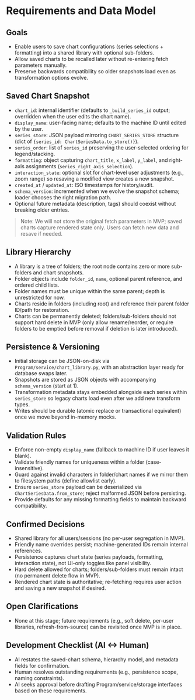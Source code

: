 # Requirements and Data Model

## Goals
- Enable users to save chart configurations (series selections + formatting) into a shared library with optional sub-folders.
- Allow saved charts to be recalled later without re-entering fetch parameters manually.
- Preserve backwards compatibility so older snapshots load even as transformation options evolve.

## Saved Chart Snapshot
- `chart_id`: internal identifier (defaults to `_build_series_id` output; overridden when the user edits the chart name).
- `display_name`: user-facing name; defaults to the machine ID until edited by the user.
- `series_store`: JSON payload mirroring `CHART_SERIES_STORE` structure (dict of `{series_id: ChartSeriesData.to_store()}`).
- `series_order`: list of `series_id` preserving the user-selected ordering for legend/stacking.
- `formatting`: object capturing `chart_title`, `x_label`, `y_label`, and right-axis assignments (`series_right_axis_selection`).
- `interaction_state`: optional slot for chart-level user adjustments (e.g., zoom range) so resaving a modified view creates a new snapshot.
- `created_at` / `updated_at`: ISO timestamps for history/audit.
- `schema_version`: incremented when we evolve the snapshot schema; loader chooses the right migration path.
- Optional future metadata (description, tags) should coexist without breaking older entries.

> Note: We will not store the original fetch parameters in MVP; saved charts capture rendered state only. Users can fetch new data and resave if needed.

## Library Hierarchy
- A library is a tree of folders; the root node contains zero or more sub-folders and chart snapshots.
- Folder objects include `folder_id`, `name`, optional parent reference, and ordered child lists.
- Folder names must be unique within the same parent; depth is unrestricted for now.
- Charts reside in folders (including root) and reference their parent folder ID/path for restoration.
- Charts can be permanently deleted; folders/sub-folders should not support hard delete in MVP (only allow rename/reorder, or require folders to be emptied before removal if deletion is later introduced).

## Persistence & Versioning
- Initial storage can be JSON-on-disk via `Program/service/chart_library.py`, with an abstraction layer ready for database swaps later.
- Snapshots are stored as JSON objects with accompanying `schema_version` (start at 1).
- Transformation metadata stays embedded alongside each series within `series_store` so legacy charts load even after we add new transform types.
- Writes should be durable (atomic replace or transactional equivalent) once we move beyond in-memory mocks.

## Validation Rules
- Enforce non-empty `display_name` (fallback to machine ID if user leaves it blank).
- Validate friendly names for uniqueness within a folder (case-insensitive).
- Guard against invalid characters in folder/chart names if we mirror them to filesystem paths (define allowlist early).
- Ensure `series_store` payload can be deserialized via `ChartSeriesData.from_store`; reject malformed JSON before persisting.
- Provide defaults for any missing formatting fields to maintain backward compatibility.

## Confirmed Decisions
- Shared library for all users/sessions (no per-user segregation in MVP).
- Friendly name overrides persist; machine-generated IDs remain internal references.
- Persistence captures chart state (series payloads, formatting, interaction state), not UI-only toggles like panel visibility.
- Hard delete allowed for charts; folders/sub-folders must remain intact (no permanent delete flow in MVP).
- Rendered chart state is authoritative; re-fetching requires user action and saving a new snapshot if desired.

## Open Clarifications
- None at this stage; future requirements (e.g., soft delete, per-user libraries, refresh-from-source) can be revisited once MVP is in place.


## Development Checklist (AI <-> Human)
- AI restates the saved-chart schema, hierarchy model, and metadata fields for confirmation.
- Human resolves outstanding requirements (e.g., persistence scope, naming constraints).
- AI seeks approval before drafting Program/service/storage interfaces based on these requirements.



